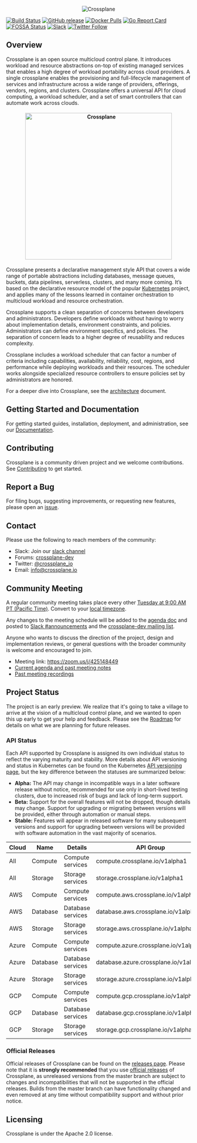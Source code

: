 <p align="center"><img src="docs/media/banner.png" alt="Crossplane"></p>

[![Build Status](https://jenkinsci.upbound.io/buildStatus/icon?job=crossplane/build/master)](https://jenkinsci.upbound.io/blue/organizations/jenkins/crossplane%2Fbuild/activity)
[![GitHub release](https://img.shields.io/github/release/crossplane/crossplane/all.svg?style=flat-square)](https://github.com/crossplaneio/crossplane/releases)
[![Docker Pulls](https://img.shields.io/docker/pulls/crossplane/crossplane.svg)](https://img.shields.io/docker/pulls/crossplane/crossplane.svg)
[![Go Report Card](https://goreportcard.com/badge/github.com/crossplaneio/crossplane)](https://goreportcard.com/report/github.com/crossplaneio/crossplane)
[![FOSSA Status](https://app.fossa.io/api/projects/git%2Bgithub.com%2Fcrossplaneio%2Fcrossplane.svg?type=shield)](https://app.fossa.io/projects/git%2Bgithub.com%2Fcrossplaneio%2Fcrossplane?ref=badge_shield)
[![Slack](https://crossplane-slackin.herokuapp.com/badge.svg)](https://crossplane-slackin.herokuapp.com/badge.svg)
[![Twitter Follow](https://img.shields.io/twitter/follow/crossplane_io.svg?style=social&label=Follow)](https://twitter.com/intent/follow?screen_name=crossplane_io&user_id=788180534543339520)

## Overview

Crossplane is an open source multicloud control plane. It introduces workload and resource abstractions on-top of existing managed services that enables a high degree of workload portability across cloud providers. A single crossplane enables the provisioning and full-lifecycle management of services and infrastructure across a wide range of providers, offerings, vendors, regions, and clusters. Crossplane offers a universal API for cloud computing, a workload scheduler, and a set of smart controllers that can automate work across clouds.

<h4 align="center"><img src="docs/media/arch.png" alt="Crossplane" height="400"></h4>

Crossplane presents a declarative management style API that covers a wide range of portable abstractions including databases, message queues, buckets, data pipelines, serverless, clusters, and many more coming. It’s based on the declarative resource model of the popular [Kubernetes](https://github.com/kubernetes/kubernetes) project, and applies many of the lessons learned in container orchestration to multicloud workload and resource orchestration.

Crossplane supports a clean separation of concerns between developers and administrators. Developers define workloads without having to worry about implementation details, environment constraints, and policies. Administrators can define environment specifics, and policies. The separation of concern leads to a higher degree of reusability and reduces complexity.

Crossplane includes a workload scheduler that can factor a number of criteria including capabilities, availability, reliability, cost, regions, and performance while deploying workloads and their resources. The scheduler works alongside specialized resource controllers to ensure policies set by administrators are honored.

For a deeper dive into Crossplane, see the [architecture](https://docs.google.com/document/d/1whncqdUeU2cATGEJhHvzXWC9xdK29Er45NJeoemxebo/edit?usp=sharing) document.

## Getting Started and Documentation

For getting started guides, installation, deployment, and administration, see our [Documentation](https://crossplane.io/docs).

## Contributing

Crossplane is a community driven project and we welcome contributions. See [Contributing](CONTRIBUTING.md) to get started.

## Report a Bug

For filing bugs, suggesting improvements, or requesting new features, please open an [issue](https://github.com/crossplaneio/crossplane/issues).

## Contact

Please use the following to reach members of the community:

- Slack: Join our [slack channel](https://slack.crossplane.io)
- Forums: [crossplane-dev](https://groups.google.com/forum/#!forum/crossplane-dev)
- Twitter: [@crossplane_io](https://twitter.com/crossplane_io)
- Email: [info@crossplane.io](mailto:info@crossplane.io)

## Community Meeting

A regular community meeting takes place every other [Tuesday at 9:00 AM PT (Pacific Time)](https://zoom.us/j/425148449).
Convert to your [local timezone](http://www.thetimezoneconverter.com/?t=9:00&tz=PT%20%28Pacific%20Time%29).

Any changes to the meeting schedule will be added to the [agenda doc](https://docs.google.com/document/d/1q_sp2jLQsDEOX7Yug6TPOv7Fwrys6EwcF5Itxjkno7Y/edit?usp=sharing) and posted to [Slack #announcements](https://crossplane.slack.com/messages/CEFQCGW1H/) and the [crossplane-dev mailing list](https://groups.google.com/forum/#!forum/crossplane-dev).

Anyone who wants to discuss the direction of the project, design and implementation reviews, or general questions with the broader community is welcome and encouraged to join.

* Meeting link: https://zoom.us/j/425148449
* [Current agenda and past meeting notes](https://docs.google.com/document/d/1q_sp2jLQsDEOX7Yug6TPOv7Fwrys6EwcF5Itxjkno7Y/edit?usp=sharing)
* [Past meeting recordings](https://www.youtube.com/playlist?list=PL510POnNVaaYYYDSICFSNWFqNbx1EMr-M)

## Project Status

The project is an early preview. We realize that it's going to take a village to arrive at the vision of a multicloud control plane, and we wanted to open this up early to get your help and feedback. Please see the [Roadmap](ROADMAP.md) for details on what we are planning for future releases.

### API Status

Each API supported by Crossplane is assigned its own individual status to reflect the varying maturity and stability. More details about API versioning and status in Kubernetes can be found on the Kubernetes [API versioning page](https://kubernetes.io/docs/concepts/overview/kubernetes-api/#api-versioning), but the key difference between the statuses are summarized below:

* **Alpha:** The API may change in incompatible ways in a later software release without notice, recommended for use only in short-lived testing clusters, due to increased risk of bugs and lack of long-term support.
* **Beta:** Support for the overall features will not be dropped, though details may change. Support for upgrading or migrating between versions will be provided, either through automation or manual steps.
* **Stable:** Features will appear in released software for many subsequent versions and support for upgrading between versions will be provided with software automation in the vast majority of scenarios.


| Cloud | Name | Details | API Group | Status |
| ----- | ----- | --------- | ----------- | -------- |
|  All  | Compute | Compute services | compute.crossplane.io/v1alpha1 | Alpha |
|  All  | Storage | Storage services | storage.crossplane.io/v1alpha1 | Alpha |
|  AWS  | Compute | Compute services | compute.aws.crossplane.io/v1alpha1 | Alpha |
|  AWS  | Database | Database services | database.aws.crossplane.io/v1alpha1 | Alpha |
|  AWS  | Storage | Storage services | storage.aws.crossplane.io/v1alpha1 | Alpha |
| Azure | Compute | Compute services | compute.azure.crossplane.io/v1alpha1 | Alpha |
| Azure | Database | Database services | database.azure.crossplane.io/v1alpha1 | Alpha |
| Azure | Storage | Storage services | storage.azure.crossplane.io/v1alpha1 | Alpha |
|  GCP  | Compute | Compute services | compute.gcp.crossplane.io/v1alpha1 | Alpha |
|  GCP  | Database | Database services | database.gcp.crossplane.io/v1alpha1 | Alpha |
|  GCP  | Storage | Storage services | storage.gcp.crossplane.io/v1alpha1 | Alpha |

### Official Releases

Official releases of Crossplane can be found on the [releases page](https://github.com/crossplaneio/crossplane/releases).
Please note that it is **strongly recommended** that you use [official releases](https://github.com/crossplaneio/crossplane/releases) of Crossplane, as unreleased versions from the master branch are subject to changes and incompatibilities that will not be supported in the official releases.
Builds from the master branch can have functionality changed and even removed at any time without compatibility support and without prior notice.

## Licensing

Crossplane is under the Apache 2.0 license.
